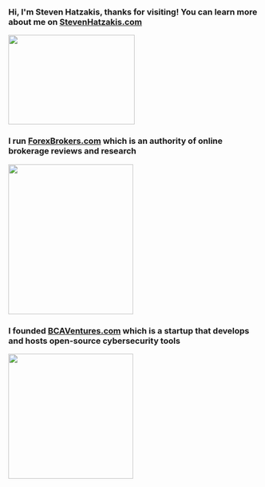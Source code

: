 
### Hi, I'm Steven Hatzakis, thanks for visiting! You can learn more about me on [StevenHatzakis.com](https://stevenhatzakis.com)

<img src="https://shatzakis.files.wordpress.com/2012/02/steven-hatzakis.jpg?" width="253" height="179">

### I run [ForexBrokers.com](https://forexbrokers.com) which is an authority of online brokerage reviews and research

<img src="https://www.forexbrokers.com/resources/forexbrokers-logo.svg" width="250" height="300">

### I founded [BCAVentures.com](https://bcaventures.com) which is a startup that develops and hosts open-source cybersecurity tools

<img src="https://bcaventures.com/wp-content/uploads/2018/07/BCAV_v36_reduced.png" width="250" height="250">



